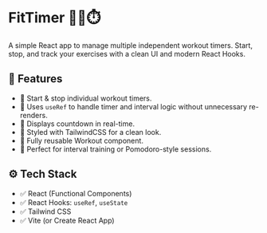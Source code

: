 # FitTimer 🏋️‍♀️⏱️

A simple React app to manage multiple independent workout timers. Start, stop, and track your exercises with a clean UI and modern React Hooks.

## 🚀 Features

- 📌 Start & stop individual workout timers.
- 📌 Uses `useRef` to handle timer and interval logic without unnecessary re-renders.
- 📌 Displays countdown in real-time.
- 📌 Styled with TailwindCSS for a clean look.
- 📌 Fully reusable Workout component.
- 📌 Perfect for interval training or Pomodoro-style sessions.

## ⚙️ Tech Stack

- ✅ React (Functional Components)
- ✅ React Hooks: `useRef`, `useState`
- ✅ Tailwind CSS
- ✅ Vite (or Create React App)